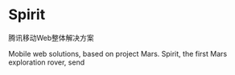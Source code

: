 Spirit
======

腾讯移动Web整体解决方案

Mobile web solutions, based on project Mars. Spirit, the first Mars exploration rover, send
